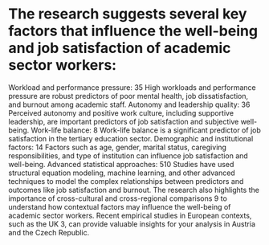 # The research suggests several key factors that influence the well-being and job satisfaction of academic sector workers:
Workload and performance pressure: 35 High workloads and performance pressure are robust predictors of poor mental health, job dissatisfaction, and burnout among academic staff.
Autonomy and leadership quality: 36 Perceived autonomy and positive work culture, including supportive leadership, are important predictors of job satisfaction and subjective well-being.
Work-life balance: 8 Work-life balance is a significant predictor of job satisfaction in the tertiary education sector.
Demographic and institutional factors: 14 Factors such as age, gender, marital status, caregiving responsibilities, and type of institution can influence job satisfaction and well-being.
Advanced statistical approaches: 510 Studies have used structural equation modeling, machine learning, and other advanced techniques to model the complex relationships between predictors and outcomes like job satisfaction and burnout.
The research also highlights the importance of cross-cultural and cross-regional comparisons 9 to understand how contextual factors may influence the well-being of academic sector workers. Recent empirical studies in European contexts, such as the UK 3, can provide valuable insights for your analysis in Austria and the Czech Republic.
